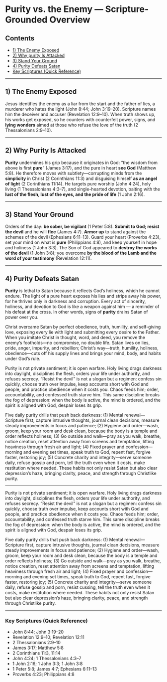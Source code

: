 # **Purity** vs. the Enemy — Scripture-Grounded Overview

## Contents

* [1) The Enemy Exposed](#1-the-enemy-exposed)  
* [2) Why purity Is Attacked](#2-why-purity-is-attacked)  
* [3) Stand Your Ground](#3-stand-your-ground)
* [4) Purity Defeats Satan](#4-purity-defeats-satan)
* [Key Scriptures (Quick Reference)](#key-scriptures-quick-reference)
  
---

## 1) The Enemy Exposed

Jesus identifies the enemy as a liar from the start and the father of lies, a murderer who hates the light (John 8:44; John 3:19–20). Scripture names him the deceiver and accuser (Revelation 12:9–10). When truth shows up, his works get exposed, so he counters with counterfeit power, signs, and **lying wonders** aimed at those who refuse the love of the truth (2 Thessalonians 2:9–10).

---

## 2) Why **Purity** Is Attacked

**Purity** undermines his grip because it originates in God: “the wisdom from above is first **pure**” (James 3:17), and the pure in heart **see God** (Matthew 5:8). He therefore moves with subtlety—corrupting minds from the **simplicity** in Christ (2 Corinthians 11:3) and disguising himself **as an angel of light** (2 Corinthians 11:14). He targets pure worship (John 4:24), holy living (1 Thessalonians 4:3–7), and single-hearted devotion, baiting with the **lust of the flesh, lust of the eyes, and the pride of life** (1 John 2:16).

---

## 3) Stand Your Ground

Orders of the day: **be sober, be vigilant** (1 Peter 5:8). **Submit to God; resist the devil** and he will **flee** (James 4:7). **Armor up** to stand against the schemes of the devil (Ephesians 6:11–13). Guard your heart (Proverbs 4:23), set your mind on what is **pure** (Philippians 4:8), and keep yourself in hope and holiness (1 John 3:3). The Son of God appeared to **destroy the works of the devil** (1 John 3:8); you overcome **by the blood of the Lamb and the word of your testimony** (Revelation 12:11).

---

## 4) **Purity** Defeats Satan

**Purity** is lethal to Satan because it reflects God’s holiness, which he cannot endure. The light of a pure heart exposes his lies and strips away his power, for he thrives only in darkness and corruption. Every act of sincerity, holiness, and devotion to God is like a weapon against him — a reminder of his defeat at the cross. In other words, signs of **purity** drains Satan of power over you.

Christ overcame Satan by perfect obedience, truth, humility, and self-giving love, exposing every lie with light and submitting every desire to the Father. When you imitate Christ in thought, word, and deed, you remove the enemy’s footholds—no compromise, no double life. Satan lives on lies, pride, anger, impurity, and rebellion; Christ’s way—truth, humility, holiness, obedience—cuts off his supply lines and brings your mind, body, and habits under God’s rule.

Purity is not private sentiment; it is open warfare. Holy living drags darkness into daylight, disciplines the flesh, orders your life under authority, and refuses secrecy. “Resist the devil” is not a slogan but a regimen: confess sin quickly, choose truth over impulse, keep accounts short with God and people, and practice obedience when it costs you. Chaos feeds him; order, accountability, and confessed truth starve him. This same discipline breaks the fog of depression: when the body is active, the mind is ordered, and the spirit is aligned with God, despair loses its grip.

Five daily purity drills that push back darkness: (1) Mental renewal—Scripture first, capture intrusive thoughts, journal clean decisions, measure steady improvements in focus and patience; (2) Hygiene and order—wash, groom, keep your room and desk clean, because the body is a temple and order reflects holiness; (3) Go outside and walk—pray as you walk, breathe, notice creation, reset attention away from screens and temptation, lifting heaviness through fresh air and light; (4) Fixed prayer and confession—morning and evening set times, speak truth to God, repent fast, forgive faster, restoring joy; (5) Concrete charity and integrity—serve someone daily, refuse gossip and porn, tell the truth even when it costs, make restitution where needed. These habits not only resist Satan but also clear depression’s haze, bringing clarity, peace, and strength through Christlike purity.

---


Purity is not private sentiment; it is open warfare. Holy living drags darkness into daylight, disciplines the flesh, orders your life under authority, and refuses secrecy. “Resist the devil” is not a slogan but a regimen: confess sin quickly, choose truth over impulse, keep accounts short with God and people, and practice obedience when it costs you. Chaos feeds him; order, accountability, and confessed truth starve him. This same discipline breaks the fog of depression: when the body is active, the mind is ordered, and the spirit is aligned with God, despair loses its grip.

Five daily purity drills that push back darkness: (1) Mental renewal—Scripture first, capture intrusive thoughts, journal clean decisions, measure steady improvements in focus and patience; (2) Hygiene and order—wash, groom, keep your room and desk clean, because the body is a temple and order reflects holiness; (3) Go outside and walk—pray as you walk, breathe, notice creation, reset attention away from screens and temptation, lifting heaviness through fresh air and light; (4) Fixed prayer and confession—morning and evening set times, speak truth to God, repent fast, forgive faster, restoring joy; (5) Concrete charity and integrity—serve someone daily, refuse gossip and porn, resist cussing, tell the truth even when it costs, make restitution where needed. These habits not only resist Satan but also clear depression’s haze, bringing clarity, peace, and strength through Christlike purity.

---

### Key Scriptures (Quick Reference)

* John 8:44; John 3:19–20  
* Revelation 12:9–10; Revelation 12:11  
* 2 Thessalonians 2:9–10  
* James 3:17; Matthew 5:8  
* 2 Corinthians 11:3, 11:14  
* John 4:24; 1 Thessalonians 4:3–7  
* 1 John 2:16; 1 John 3:3; 1 John 3:8  
* 1 Peter 5:8; James 4:7; Ephesians 6:11–13  
* Proverbs 4:23; Philippians 4:8
